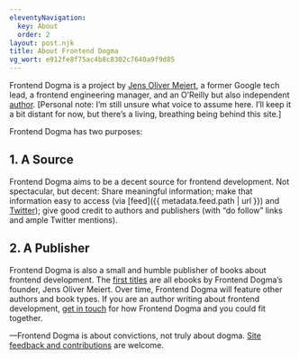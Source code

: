 ```yaml
---
eleventyNavigation:
  key: About
  order: 2
layout: post.njk
title: About Frontend Dogma
vg_wort: e912fe8f75ac4b8c8302c7640a9f9d85
---
```

Frontend Dogma is a project by [Jens Oliver Meiert](https://meiert.com/en/), a former Google tech lead, a frontend engineering manager, and an O’Reilly but also independent [author](https://www.goodreads.com/author/list/13623828.Jens_Oliver_Meiert). [Personal note: I’m still unsure what voice to assume here. I’ll keep it a bit distant for now, but there’s a living, breathing being behind this site.]

Frontend Dogma has two purposes:

## 1. A Source

Frontend Dogma aims to be a decent source for frontend development. Not spectacular, but decent: Share meaningful information; make that information easy to access (via [feed]({{ metadata.feed.path | url }}) and [Twitter](https://twitter.com/frontenddogma)); give good credit to authors and publishers (with “do follow” links and ample Twitter mentions).

## 2. A Publisher

Frontend Dogma is also a small and humble publisher of books about frontend development. The [first titles](/books/) are all ebooks by Frontend Dogma’s founder, Jens Oliver Meiert. Over time, Frontend Dogma will feature other authors and book types. If you are an author writing about frontend development, [get in touch](/contact/) for how Frontend Dogma and you could fit together.

—Frontend Dogma is about convictions, not truly about dogma. [Site feedback and contributions](https://github.com/j9t/frontenddogma.com) are welcome.